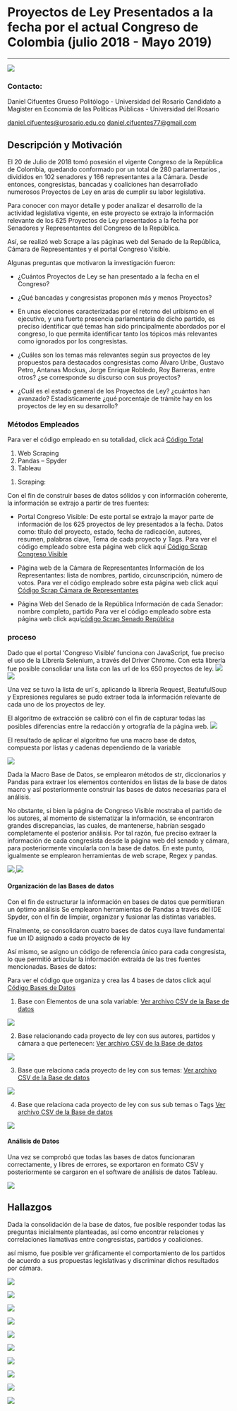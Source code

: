 # Proyectos de Ley Presentados a la fecha por el actual Congreso de Colombia (julio 2018 - Mayo 2019)
__________________
![](Imagenes/congreso_edificio_1.jpg)


### Contacto: 
Daniel Cifuentes Grueso 
Politólogo - Universidad del Rosario 
Candidato a Magister en Economía de las Políticas Públicas - Universidad del Rosario

daniel.cifuentes@urosario.edu.co
daniel.cifuentes77@gmail.com



## Descripción y Motivación 

El 20 de Julio de 2018 tomó posesión el vigente Congreso de la República de Colombia, quedando conformado por un total de 280 parlamentarios
, divididos en 102 senadores y 166 representantes a la Cámara. Desde entonces, congresistas, bancadas y coaliciones han desarrollado 
numerosos Proyectos de Ley en aras de cumplir su labor legislativa. 

Para conocer con mayor detalle  y poder analizar el desarrollo de la actividad legislativa vigente,  en este proyecto se extrajo la información 
relevante de los 625 Proyectos de Ley presentados a la fecha por Senadores y Representantes del Congreso de la República.

Así, se realizó web Scrape a las páginas web del Senado de la República, Cámara de Representantes y el portal Congreso Visible. 

 
Algunas preguntas que motivaron la investigación fueron: 
- ¿Cuántos Proyectos de Ley se han presentado a la fecha en el Congreso?

- ¿Qué bancadas y congresistas proponen más y menos Proyectos?

- En unas elecciones caracterizadas por el retorno del uribismo en el ejecutivo, y una fuerte presencia parlamentaria de dicho partido, es preciso 
identificar qué temas han sido principalmente abordados por el congreso, lo que permita identificar tanto los tópicos más relevantes como ignorados por los congresistas.

- ¿Cuáles son los temas más relevantes según sus proyectos de ley propuestos para destacados congresistas como Álvaro Uribe, Gustavo Petro, Antanas Mockus, 
Jorge Enrique Robledo, Roy Barreras, entre otros?  ¿se corresponde su discurso con sus proyectos? 

- ¿Cuál es el estado general de los Proyectos de Ley? ¿cuántos han avanzado? Estadísticamente ¿qué porcentaje de trámite hay en los proyectos de ley en su desarrollo? 



### Métodos Empleados 

Para ver el código empleado en su totalidad, click acá [Código Total](Spyder_Code_Proyecto_Final.py)

1. Web Scraping 
2. Pandas – Spyder 
3. Tableau 

1) Scraping:

Con el fin de construir bases de datos sólidos y con información coherente, la información se extrajo a partir de tres fuentes: 
- Portal Congreso Visible: 
De este portal se extrajo la mayor parte de información de los 625 proyectos de ley presentados a la fecha. Datos como: título del proyecto, estado, fecha de radicación, autores, resumen, palabras clave, Tema de cada proyecto y  Tags. 
Para ver el código empleado sobre esta página web click aquí [Código Scrap Congreso Visible](Scrape%20Congreso%20Visible%20.ipynb)

- Página web de la Cámara de Representantes 
Información de los Representantes: lista de nombres, partido, circunscripción, número de votos. 
Para ver el código empleado sobre esta página web click aquí [Código Scrap Cámara de Representantes](Scrape%20Página%20Camara%20de%20Representantes%20.ipynb)

- Página Web del Senado de la República 
Información de cada Senador: nombre completo, partido
Para ver el código empleado sobre esta página web click aquí[código Scrap Senado República](Scrape%20Página%20Senado%20de%20la%20República%20.ipynb)

### proceso

Dado que el portal ‘Congreso Visible’ funciona con JavaScript, fue preciso el uso de la Librería Selenium, a través del Driver Chrome.  Con esta librería fue posible consolidar una lista con las url de los 650 proyectos de ley.
![](Imagenes/congreso_visible.JPG)
![](Imagenes/algoritmo_123_pdl.JPG)

Una vez se tuvo la lista de url´s, aplicando la librería Request, BeatufulSoup y Expresiones regulares se pudo extraer toda la información relevante de cada uno de los proyectos de ley. 

El algoritmo de extracción se calibró con el fin de capturar todas las posibles diferencias entre la redacción y ortografía de la página web. 
![](Imagenes/algoritmo_scrap_elementos.JPG)


El resultado de aplicar el algoritmo fue una macro base de datos, compuesta por listas y cadenas dependiendo de la variable 

![](Imagenes/MacroDB.JPG) 

Dada la Macro Base de Datos, se emplearon métodos de str, diccionarios y Pandas para extraer los elementos contenidos en listas de la base de datos macro  y así posteriormente construir las bases de datos necesarias para el análisis. 

No obstante, si bien la página de Congreso Visible mostraba el partido de los autores, al momento de sistematizar la información, se encontraron grandes discrepancias, las cuales, de mantenerse, habrían sesgado completamente el posterior análisis. Por tal razón, fue preciso extraer la información de cada congresista desde la página web del senado y cámara, para posteriormente vincularla con la base de datos. En este punto, igualmente se emplearon herramientas de web scrape, Regex y pandas. 

![](Imagenes/Scrap_camara.JPG),![](Imagenes/scrap_senado.JPG)

#### Organización de las Bases de datos

Con el fin de estructurar la información en bases de datos que permitieran un óptimo análisis Se emplearon herramientas de Pandas a través del IDE Spyder, con el fin de limpiar, organizar y fusionar las distintas variables. 

Finalmente, se consolidaron cuatro bases de datos cuya llave fundamental fue un ID asignado a cada proyecto de ley

Así mismo, se asigno un código de referencia único para cada congresista, lo que permitió articular la información extraída de las tres fuentes mencionadas. 
Bases de datos: 

Para ver el código que organiza y crea las 4 bases de datos click aquí [Código Bases de Datos](Consolidación%20de%20las%204%20Bases%20de%20Datos%20.ipynb)

1. Base con Elementos de una sola variable:  [Ver archivo CSV de la Base de datos](Base_datos_unicos.csv)  

![](Imagenes/Frame_1.JPG)

2. Base relacionando cada proyecto de ley con sus autores, partidos y cámara a que pertenecen: [Ver archivo CSV de la Base de datos](BASE_2.csv)

![](Imagenes/frame_2.JPG)

3. Base que relaciona cada proyecto de ley con sus  temas:  [Ver archivo CSV de la Base de datos](Base_Temas.csv)

![](Imagenes/frame_3.JPG)

4. Base que relaciona cada proyecto de ley con sus sub temas o Tags   [Ver archivo CSV de la Base de datos](Base_Tags.csv)

![](Imagenes/frame_4.JPG)


#### Análisis de Datos 

Una vez se comprobó que todas las bases de datos funcionaran correctamente, y libres de errores, se exportaron en formato CSV y posteriormente se cargaron en el software de análisis de datos Tableau. 

![](Imagenes/tableau_bases.JPG)


## Hallazgos 

Dada la consolidación de la base de datos, fue posible responder todas las preguntas inicialmente planteadas, así como encontrar relaciones y correlaciones llamativas entre congresistas, partidos y coaliciones. 

así mismo, fue posible ver gráficamente el comportamiento de los partidos de acuerdo a sus propuestas legislativas y discriminar dichos resultados por cámara. 

![](Imagenes/Tipo_PdL.JPG)

![](Imagenes/Estado.JPG)

![](Imagenes/PdL_congresista_SenYCam.JPG)

![](Imagenes/PdL_congresista_Senado.JPG)

![](Imagenes/PdL_congresista_cámara.JPG)

![](Imagenes/Tema.JPG)

![](Imagenes/Tema_cantidad.png)

![](Imagenes/Estado_Tema.JPG)

![](Imagenes/Partidos_Proyectos_cámara_senado.JPG)

![](Imagenes/Tema_Uribe_Petro.JPG)

